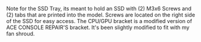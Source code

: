 Note for the SSD Tray, its meant to hold an SSD with (2) M3x6 Screws and (2) tabs that are printed into the model. Screws are located on the right side of the SSD for easy access. The CPU/GPU bracket is a modified version of ACE CONSOLE REPAIR'S bracket. It's been slightly modified to fit with my fan shroud.
